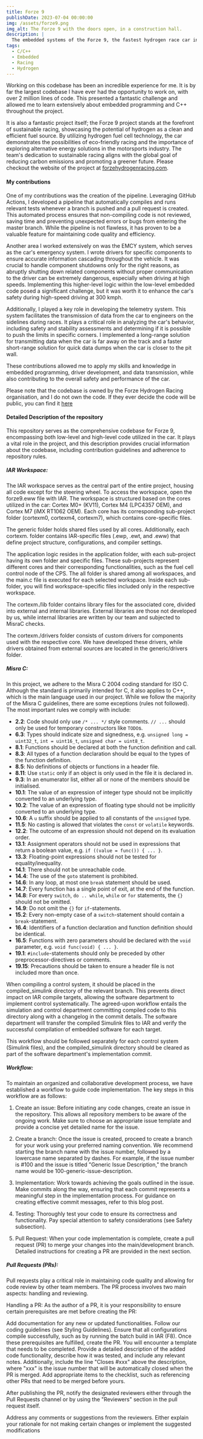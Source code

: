 ```yaml
---
title: Forze 9
publishDate: 2023-07-04 00:00:00
img: /assets/forze9.png
img_alt: The Forze 9 with the doors open, in a construction hall.
description: |
  The embedded systems of the Forze 9, the fastest hydrogen race car in the world.
tags:
  - C/C++
  - Embedded
  - Racing
  - Hydrogen
---
```


Working on this codebase has been an incredible experience for me. It is by far the largest codebase I have ever had the opportunity to work on, with over 2 million lines of code. This presented a fantastic challenge and allowed me to learn extensively about embedded programming and C++ throughout the project.

It is also a fantastic project itself; the Forze 9 project stands at the forefront of sustainable racing, showcasing the potential of hydrogen as a clean and efficient fuel source. By utilizing hydrogen fuel cell technology, the car demonstrates the possibilities of eco-friendly racing and the importance of exploring alternative energy solutions in the motorsports industry. The team's dedication to sustainable racing aligns with the global goal of reducing carbon emissions and promoting a greener future. Please checkout the website of the project at [forzehydrogenracing.com](https://forzehydrogenracing.com/).

#### My contributions
One of my contributions was the creation of the pipeline. Leveraging GitHub Actions, I developed a pipeline that automatically compiles and runs relevant tests whenever a branch is pushed and a pull request is created. This automated process ensures that non-compiling code is not reviewed, saving time and preventing unexpected errors or bugs from entering the master branch. While the pipeline is not flawless, it has proven to be a valuable feature for maintaining code quality and efficiency.

Another area I worked extensively on was the EMCY system, which serves as the car's emergency system. I wrote drivers for specific components to ensure accurate information cascading throughout the vehicle. It was crucial to handle component shutdowns only for the right reasons, as abruptly shutting down related components without proper communication to the driver can be extremely dangerous, especially when driving at high speeds. Implementing this higher-level logic within the low-level embedded code posed a significant challenge, but it was worth it to enhance the car's safety during high-speed driving at 300 kmph.

Additionally, I played a key role in developing the telemetry system. This system facilitates the transmission of data from the car to engineers on the sidelines during races. It plays a critical role in analyzing the car's behavior, including safety and stability assessments and determining if it is possible to push the limits in specific corners. I implemented a long-range solution for transmitting data when the car is far away on the track and a faster short-range solution for quick data dumps when the car is closer to the pit wall.

These contributions allowed me to apply my skills and knowledge in embedded programming, driver development, and data transmission, while also contributing to the overall safety and performance of the car.

Please note that the codebase is owned by the Forze Hydrogen Racing organisation, and I do not own the code. If they ever decide the code will be public, you can find it [here](https://github.com/StichtingFormulaZeroTeamDelft/Software_F9)

#### Detailed Description of the repository
This repository serves as the comprehensive codebase for Forze 9, encompassing both low-level and high-level code utilized in the car. It plays a vital role in the project, and this description provides crucial information about the codebase, including contribution guidelines and adherence to repository rules.

##### IAR Workspace:
The IAR workspace serves as the central part of the entire project, housing all code except for the steering wheel. To access the workspace, open the forze9.eww file with IAR. The workspace is structured based on the cores utilized in the car: Cortex M0+ (KV11), Cortex M4 (LPC4357 OEM), and Cortex M7 (iMX RT1062 OEM). Each core has its corresponding sub-project folder (cortexm0, cortexm4, cortexm7), which contains core-specific files.

The generic folder holds shared files used by all cores. Additionally, each cortexm. folder contains IAR-specific files (.ewp, .ewt, and .eww) that define project structure, configurations, and compiler settings.

The application logic resides in the application folder, with each sub-project having its own folder and specific files. These sub-projects represent different cores and their corresponding functionalities, such as the fuel cell control node of the CPS. The all folder is shared among all workspaces, and the main.c file is executed for each selected workspace. Inside each sub-folder, you will find workspace-specific files included only in the respective workspace.

The cortexm./lib folder contains library files for the associated core, divided into external and internal libraries. External libraries are those not developed by us, while internal libraries are written by our team and subjected to MisraC checks.

The cortexm./drivers folder consists of custom drivers for components used with the respective core. We have developed these drivers, while drivers obtained from external sources are located in the generic/drivers folder.

##### Misra C:
In this project, we adhere to the Misra C 2004 coding standard for ISO C. Although the standard is primarily intended for C, it also applies to C++, which is the main language used in our project. While we follow the majority of the Misra C guidelines, there are some exceptions (rules not followed). The most important rules we comply with include:

- **2.2**:	Code should only use `/* ... */` style comments. `// ...` should only be used for temporary constructors like `TODO`s.
- **6.3**:	Types should indicate size and signedness, e.g. `unsigned long = uint32_t`, `int = uint16_t`, `unsigned char = uint8_t`.
- **8.1**:	Functions should be declared at both the function definition and call.
- **8.3**:	All types of a function declaration should be equal to the types of the function definition.
- **8.5**:	No definitions of objects or functions in a header file.
- **8.11**:	Use `static` only if an object is only used in the file it is declared in.
- **9.3**:	In an enumerator list, either all or none of the members should be initialised.
- **10.1**:	The value of an expression of integer type should not be implicitly converted to an underlying type.
- **10.2**:	The value of an expression of floating type should not be implicitly converted to an underlying type.
- **10.6**:	A `u` suffix should be applied to all constants of the `unsigned` type.
- **11.5**:	No casting is allowed that violates the `const` or `volatile` keywords.
- **12.2**:	The outcome of an expression should not depend on its evaluation order.
- **13.1**:	Assignment operators should not be used in expressions that return a boolean value, e.g. `if ((value = func()) { ... }`.
- **13.3**:	Floating-point expressions should not be tested for equality/inequality.
- **14.1**:	There should not be unreachable code.
- **14.4**:	The use of the `goto` statement is prohibited.
- **14.6**:	In any loop, at most one `break` statement should be used.
- **14.7**:	Every function has a single point of exit, at the end of the function.
- **14.8**:	For every `switch`, `do .. while`, `while` or `for` statements, the `{}` should not be omitted.
- **14.9**:	Do not omit the `{}` for `if`-statements.
- **15.2**:	Every non-empty case of a `switch`-statement should contain a `break`-statement.
- **16.4**:	Identifiers of a function declaration and function definition should be identical.
- **16.5**:	Functions with zero parameters should be declared with the `void` parameter, e.g. `void func(void) { ... }`.
- **19.1**:	`#include`-statements should only be preceded by other preprocessor-directives or comments.
- **19.15**:	Precautions should be taken to ensure a header file is not included more than once.

When compiling a control system, it should be placed in the compiled_simulink directory of the relevant branch. This prevents direct impact on IAR compile targets, allowing the software department to implement control systematically. The agreed-upon workflow entails the simulation and control department committing compiled code to this directory along with a changelog in the commit details. The software department will transfer the compiled Simulink files to IAR and verify the successful compilation of embedded software for each target.

This workflow should be followed separately for each control system (Simulink files), and the compiled_simulink directory should be cleared as part of the software department's implementation commit.

##### Workflow:
To maintain an organized and collaborative development process, we have established a workflow to guide code implementation. The key steps in this workflow are as follows:

1. Create an issue: Before initiating any code changes, create an issue in the repository. This allows all repository members to be aware of the ongoing work. Make sure to choose an appropriate issue template and provide a concise yet detailed name for the issue.

2. Create a branch: Once the issue is created, proceed to create a branch for your work using your preferred naming convention. We recommend starting the branch name with the issue number, followed by a lowercase name separated by dashes. For example, if the issue number is #100 and the issue is titled "Generic Issue Description," the branch name would be 100-generic-issue-description.

3. Implementation: Work towards achieving the goals outlined in the issue. Make commits along the way, ensuring that each commit represents a meaningful step in the implementation process. For guidance on creating effective commit messages, refer to this blog post.

4. Testing: Thoroughly test your code to ensure its correctness and functionality. Pay special attention to safety considerations (see Safety subsection).

5. Pull Request: When your code implementation is complete, create a pull request (PR) to merge your changes into the main/development branch. Detailed instructions for creating a PR are provided in the next section.

##### Pull Requests (PRs):
Pull requests play a critical role in maintaining code quality and allowing for code review by other team members. The PR process involves two main aspects: handling and reviewing.

Handling a PR:
As the author of a PR, it is your responsibility to ensure certain prerequisites are met before creating the PR:

Add documentation for any new or updated functionalities.
Follow our coding guidelines (see Styling Guidelines).
Ensure that all configurations compile successfully, such as by running the batch build in IAR (F8).
Once these prerequisites are fulfilled, create the PR. You will encounter a template that needs to be completed. Provide a detailed description of the added code functionality, describe how it was tested, and include any relevant notes. Additionally, include the line "Closes #xxx" above the description, where "xxx" is the issue number that will be automatically closed when the PR is merged. Add appropriate items to the checklist, such as referencing other PRs that need to be merged before yours.

After publishing the PR, notify the designated reviewers either through the Pull Requests channel or by using the "Reviewers" section in the pull request itself.

Address any comments or suggestions from the reviewers. Either explain your rationale for not making certain changes or implement the suggested modifications